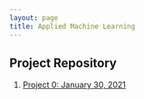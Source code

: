 ```yaml
---
layout: page
title: Applied Machine Learning
---
```


## Project Repository
1. [Project 0: January 30, 2021](Project0.md)
